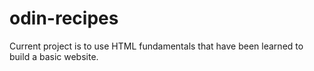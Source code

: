 # odin-recipes
Current project is to use HTML fundamentals that have been learned to build a basic website.